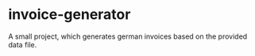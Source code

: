 # invoice-generator
A small project, which generates german invoices based on the provided data file.
